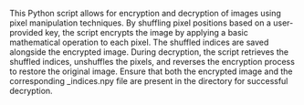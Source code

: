 This Python script allows for encryption and decryption of images using pixel manipulation techniques.
By shuffling pixel positions based on a user-provided key, the script encrypts the image by applying 
a basic mathematical operation to each pixel. The shuffled indices are saved alongside the encrypted image. 
During decryption, the script retrieves the shuffled indices, unshuffles the pixels, and reverses the 
encryption process to restore the original image. Ensure that both the encrypted image and the corresponding
_indices.npy file are present in the directory for successful decryption.
